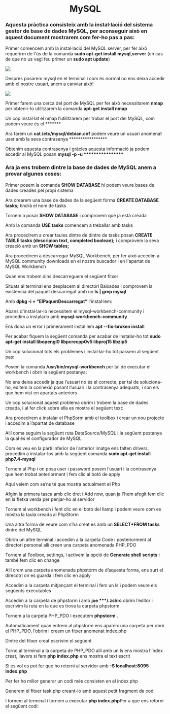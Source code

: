 <h1 align=center>MySQL</h1>
<h3>Aquesta pràctica consisteix amb la instal·lació del sistema gestor de base de dades MySQL, per aconseguir això en aquest document mostrarem com fer-ho pas a pas:</h3>




<p>Primer comencem amb la instal·lació del MySQL server, per fer això requerirm de l'ús de la comanda <b>sudo apt-get install mysql,server</b> (en cas de que no us vagi feu primer un <b>sudo apt update</b>)</p>
<img align=center src=https://user-images.githubusercontent.com/91154202/167885932-38931a83-374f-4e0b-8b85-9410576e3f5c.png>
<p>Després posarem mysql en el terminal i com és normal no ens deixa accedir amb el nostre usuari, anem a canviar això!</p>
<img align=center src=https://user-images.githubusercontent.com/91154202/167886266-70ed5018-b6f6-4f99-b22e-ebcf7e45678e.png>

<p>Primer farem una cerca del port de MySQL per fer això necessitarem <b>nmap</b> per obtenir-lo utilitzarem la comanda <b>apt-get install nmap</b></p>
<p>Un cop instal·lat el nmap l’utilitzarem per trobar el port del MySQL, com podem veure és el *******</p>
<p>Ara farem un <b>cat /etc/mysql/debian.cnf</b> podem veure un usuari anomenat user amb la seva contrasenya *****************</p>
<p>Obtenim aquesta contrasenya i gràcies aquesta informació  ja podem accedir al MySQL posan <b>mysql -p -u ****************</b></p>
<h3>Ara ja ens trobem dintre la base de dades de MySQL anem a provar algunes coses: </h3>
<p>Primer posem la comanda <b>SHOW DATABASE</b> hi podem veure bases de dades creades pel propi sistema</p>
<p>Ara crearem una base de dades de la següent forma <b>CREATE DATABASE tasks;</b> tindrà el nom de tasks </p>
<p>Tornem a posar <b>SHOW DATABASE</b> i comprovem que ja està creada</p>
<p>Amb la comanda <b>USE tasks</b> comencem a treballar amb tasks</p>
<p>Ara procedirem a crear taules dintre de dintre de tasks posan <b>CREATE TABLE tasks (descripion text, completed boolean);</b> i comprovem la seva creació amb un <b>SHOW tables;</b></p>
<p>Ara procedirem a descarregar MySQL Workbench, per fer això accedim a MySQL community downloads en el nostre buscador i en l'apartat de MySQL Workbench</p>
<p>Quan ens trobem dins descarreguem el següent fitxer</p>
<p>Situats al terminal ens desplacem al directori Baixades i comprovem la existencia del paquet descarregat amb un <b>ls | grep mysql</b></p>
<p>Amb <b>dpkg -i + “ElPaquetDescarregat”</b> l'instal·lem:</p>
<p>Abans d'instal·lar-lo necessitem el mysql-workbench-community i procedim a instalarlo amb <b>mysql-workbench-community</b></p>
<p>Ens dona un error i primerament instal·lem <b>apt --fix-broken install</b></p>
<p>Per acabar fiquem la següent comanda per acabar de instalar-ho tot <b>sudo apt-get install libopengl0 libpcrecpp0v5 libproj15 libzip5</b></p>
<p>Un cop solucionat tots els problemes i instal·lar-ho tot passem al següent pas:</p>
<p>Posem la comanda <b>/usr/bin/mysql-workbench</b> per tal de executar el workbench i obrir la següent pestanya: </p>
<p>No ens deixa accedir ja que l’usuari no és el correcte, per tal de soluciona-ho, editem la connexió posant l’usuari i la contrasenya adequats, i son els que hem vist en apartats anteriors</p>
<p>Un cop solucionat aquest problema obrim i trobem la base de dades creada, i al fer click sobre ella es mostra el següent text: </p>
<p>Ara procedirem a instalar el PhpSorm amb el toolbox i crear un nou projecte i accedim a l’apartat de database</p>
<p>Allí coma seguim la següent ruta DataSource/MySQL i la següent pestanya la qual és el configurador de MySQL</p>
<p>Com és veu en la parti inferior de l’anterior imatge ens falten drivers, procedim a instalar-los amb la següent comanda <b>sudo apt-get install php7.4-mysql</b></p>
<p>Tornem al Php i on posa user i password posem l’usuari i la contrasenya que hem trobat anteriorment i fem clic al botó de apply</p>
<p>Aquí veiem com se’ns té que mostra actualment el Php</p>
<p>Afgim la primera tasca amb clic dret i Add now, quan ja l'hem afegit fem clic en la fletxa verda per penjar-ho al servidor</p>
<p>Tornem al workbench i fent clic en el botó del llamp i podem veure com es mostra la taula creada al PhpStorm</p>
<p>Una altra forma de veure com s’ha creat es amb un <b>SELECT*FROM tasks</b> dintre del MySQL</p>
<p>Obrim un altre terminal i accedim a la carpeta Code i posteriorment al directori personal allí creen una carpeta anomenada PHP_PDO</p>
<p>Tornem al Toolbox, settings, i activem la opció de <b>Generate shell scripts</b> i també fem clic en change</p>
<p>Allí crem una carpeta anomenada phpstorm de d’aquesta forma, ens surt el direcotri on es guarda i fem clic en apply</p>
<p>Accedim a la carpeta mitjançant el terminal i fem un ls i podem veure els següents executables</p>
<p>Accedim a la carpeta de phpstorm i amb <b>joe ***/.zshrc</b> obrim l’editor i escrivim la ruta en la que es trova la carpeta phpstorm</p>
<p>Tornem a la carpeta PHP_PDO i executem <b>phpstorm .</b></p>
<p>Automàticament quan entrem al phpstorm ens apareix una carpeta per obrir el PHP_PDO, l’obrim i creem un fitxer anomenat index.php </p>
<p>Dintre del fitxer creat escrivim el següent</p>
<p>Torno al terminal a la carpeta de PHP_PDO allí amb un ls ens mostra l'índex creat, llavors si fem <b>php index.php</b> ens mostra el text escrit</p>
<p>Si es vol es pot fer que ho retorni al servidor amb <b>-S localhost:8095 index.php</b></p>
<p>Per fer ho millor generar un codi més consisten en el index.php</p>
<p>Generem el fitxer task.php creant-lo amb aquest petit fragment de codi</p>
<p>I tornem al terminal i tornem a executar  <b>php index.php</b>Per a que ens retorni el següent codi: </p>

